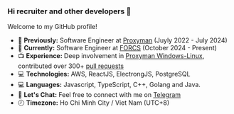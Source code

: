 ### Hi recruiter and other developers 👋

Welcome to my GitHub profile!

- 📖 **Previously:** Software Engineer at [Proxyman](https://proxyman.io/) (Juyly 2022 - July 2024)
- 📖 **Currently:** Software Engineer at [FORCS](https://www.forcs.com/en/) (October 2024 - Present)
- 📺 **Experience:** Deep involvement in [Proxyman Windows-Linux](https://github.com/ProxymanApp/proxyman-windows-linux), contributed over 300+ [pull requests](https://github.com/ProxymanApp/proxyman-windows-linux/issues?q=is%3Aopen+is%3Aissue+assignee%3Akics223w1+label%3A%22%E2%9C%85+Done%22)
- 💻 **Technologies:** AWS, ReactJS, ElectrongJS, PostgreSQL
- 💻 **Languages:** Javascript, TypeScript, C++, Golang and Java.
- 💬 **Let's Chat:** Feel free to connect with me on [Telegram](https://t.me/caoviethuy123)
- 🕗 **Timezone:** Ho Chi Minh City / Viet Nam (UTC+8)

